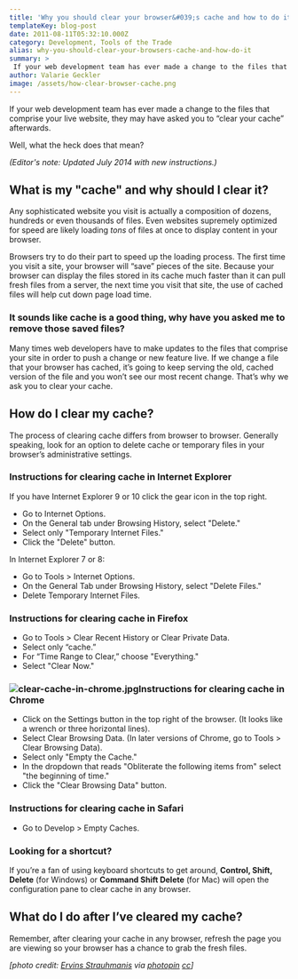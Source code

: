 ```yaml
---
title: 'Why you should clear your browser&#039;s cache and how to do it'
templateKey: blog-post
date: 2011-08-11T05:32:10.000Z
category: Development, Tools of the Trade
alias: why-you-should-clear-your-browsers-cache-and-how-do-it
summary: > 
 If your web development team has ever made a change to the files that comprise your live website, they may have asked you to "clear your cache" afterwards. Well, what the heck does that mean?
author: Valarie Geckler
image: /assets/how-clear-browser-cache.png
---
```


If your web development team has ever made a change to the files that comprise your live website, they may have asked you to “clear your cache” afterwards.

Well, what the heck does that mean?

_(Editor's note: Updated July 2014 with new instructions.)_

What is my "cache" and why should I clear it?
---------------------------------------------

Any sophisticated website you visit is actually a composition of dozens, hundreds or even thousands of files. Even websites supremely optimized for speed are likely loading _tons_ of files at once to display content in your browser.

Browsers try to do their part to speed up the loading process. The first time you visit a site, your browser will “save” pieces of the site. Because your browser can display the files stored in its cache much faster than it can pull fresh files from a server, the next time you visit that site, the use of cached files will help cut down page load time.

### It sounds like cache is a good thing, why have you asked me to remove those saved files?

Many times web developers have to make updates to the files that comprise your site in order to push a change or new feature live. If we change a file that your browser has cached, it’s going to keep serving the old, cached version of the file and you won’t see our most recent change. That’s why we ask you to clear your cache.

How do I clear my cache?
------------------------

The process of clearing cache differs from browser to browser. Generally speaking, look for an option to delete cache or temporary files in your browser’s administrative settings.

### Instructions for clearing cache in Internet Explorer

If you have Internet Explorer 9 or 10 click the gear icon in the top right.

*   Go to Internet Options.
*   On the General tab under Browsing History, select "Delete."
*   Select only "Temporary Internet Files."
*   Click the "Delete" button.

In Internet Explorer 7 or 8:

*   Go to Tools > Internet Options.
*   On the General Tab under Browsing History, select "Delete Files."
*   Delete Temporary Internet Files.

### Instructions for clearing cache in Firefox

*   Go to Tools > Clear Recent History or Clear Private Data.
*   Select only “cache.”
*   For “Time Range to Clear,” choose "Everything."
*   Select "Clear Now."

### ![clear-cache-in-chrome.jpg](/sites/default/files/clear-cache-in-chrome.jpg)Instructions for clearing cache in Chrome

*   Click on the Settings button in the top right of the browser. (It looks like a wrench or three horizontal lines).
*   Select Clear Browsing Data. (In later versions of Chrome, go to Tools > Clear Browsing Data).
*   Select only "Empty the Cache."
*   In the dropdown that reads "Obliterate the following items from" select "the beginning of time."
*   Click the "Clear Browsing Data" button.

### Instructions for clearing cache in Safari

*   Go to Develop > Empty Caches.

### Looking for a shortcut?

If you’re a fan of using keyboard shortcuts to get around, **Control, Shift, Delete** (for Windows) or **Command Shift Delete** (for Mac) will open the configuration pane to clear cache in any browser.

What do I do after I’ve cleared my cache?
-----------------------------------------

Remember, after clearing your cache in any browser, refresh the page you are viewing so your browser has a chance to grab the fresh files.

_\[photo credit: [Ervins Strauhmanis](https://www.flickr.com/photos/ervins_strauhmanis/10135243453/) via [photopin](http://photopin.com) [cc](http://creativecommons.org/licenses/by/2.0/)\]_